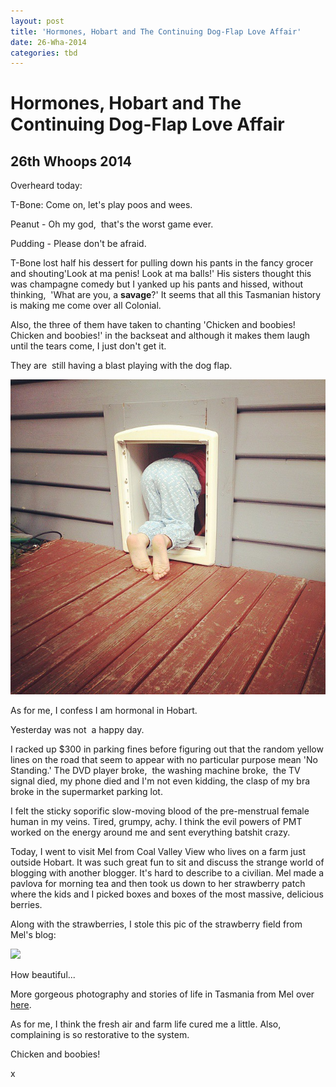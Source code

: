 ```yaml
---
layout: post
title: 'Hormones, Hobart and The Continuing Dog-Flap Love Affair'
date: 26-Wha-2014
categories: tbd
---
```


# Hormones, Hobart and The Continuing Dog-Flap Love Affair

## 26th Whoops 2014

Overheard today:

T-Bone: Come on,   let's play poos and wees.

Peanut - Oh my god,    that's the worst game ever.

Pudding - Please don't be afraid.

T-Bone lost half his dessert for pulling down his pants in the fancy grocer and shouting'Look at ma penis! Look at ma balls!' His sisters thought this was champagne comedy but I yanked up his pants and hissed,   without thinking,  'What are you, a **savage**?' It seems that all this Tasmanian history is making me come over all Colonial.

Also, the three of them have taken to chanting 'Chicken and boobies! Chicken and boobies!' in the backseat and although it makes them laugh until the tears come, I just don't get it.

They are  still having a blast playing with the dog flap.

<img class="photo-horiz" src="/images/2014/11/553262_10152985312401869_3582362164139188264_n.jpg" />

 

As for me, I confess I am hormonal in Hobart.

Yesterday was not  a happy day.

I racked up $300 in parking fines before figuring out that the random yellow lines on the road that seem to appear with no particular purpose mean 'No Standing.' The DVD player broke,  the washing machine broke,  the TV signal died, my phone died and I'm not even kidding, the clasp of my bra broke in the supermarket parking lot.

I felt the sticky soporific slow-moving blood of the pre-menstrual female human in my veins. Tired, grumpy, achy. I think the evil powers of PMT worked on the energy around me and sent everything batshit crazy.

Today, I went to visit Mel from Coal Valley View who lives on a farm just outside Hobart. It was such great fun to sit and discuss the strange world of blogging with another blogger. It's hard to describe to a civilian. Mel made a pavlova for morning tea and then took us down to her strawberry patch where the kids and I picked boxes and boxes of the most massive, delicious berries.

Along with the strawberries, I stole this pic of the strawberry field from Mel's blog:

<img class="photo-horiz" src="http://1.bp.blogspot.com/-Q1o3qobj0SU/VENT1Vv4ynI/AAAAAAAAG6Q/bERmBnZhkRk/s850/IMG_7092.JPG" />

How beautiful...

More gorgeous photography and stories of life in Tasmania from Mel over <a href="http://coalvalleyview.blogspot.com.au/">here</a>.

As for me, I think the fresh air and farm life cured me a little. Also, complaining is so restorative to the system.

Chicken and boobies!

x
